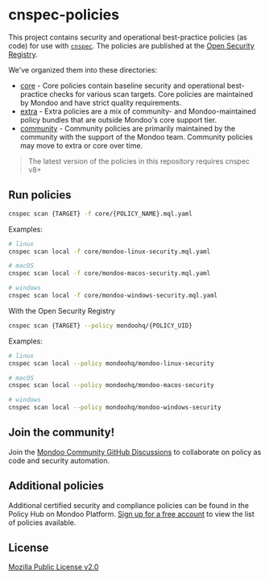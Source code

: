 # cnspec-policies

This project contains security and operational best-practice policies (as code) for use with [`cnspec`](https://github.com/mondoohq/cnspec). The policies are published at the [Open Security Registry](https://mondoo.com/registry).

We've organized them into these directories:

- [core](core) - Core policies contain baseline security and operational best-practice checks for various scan targets. Core policies are maintained by Mondoo and have strict quality requirements.
- [extra](extra) - Extra policies are a mix of community- and Mondoo-maintained policy bundles that are outside Mondoo's core support tier.
- [community](community) - Community policies are primarily maintained by the community with the support of the Mondoo team. Community policies may move to extra or core over time. 

> The latest version of the policies in this repository requires cnspec v8+

## Run policies

```bash
cnspec scan {TARGET} -f core/{POLICY_NAME}.mql.yaml
```

Examples:

```bash
# linux
cnspec scan local -f core/mondoo-linux-security.mql.yaml

# macOS
cnspec scan local -f core/mondoo-macos-security.mql.yaml

# windows
cnspec scan local -f core/mondoo-windows-security.mql.yaml
```

With the Open Security Registry

```bash
cnspec scan {TARGET} --policy mondoohq/{POLICY_UID}
```

Examples:

```bash
# linux
cnspec scan local --policy mondoohq/mondoo-linux-security

# macOS
cnspec scan local --policy mondoohq/mondoo-macos-security

# windows
cnspec scan local --policy mondoohq/mondoo-windows-security
```

## Join the community!

Join the [Mondoo Community GitHub Discussions](https://github.com/orgs/mondoohq/discussions) to collaborate on policy as code and security automation.

## Additional policies

Additional certified security and compliance policies can be found in the Policy Hub on Mondoo Platform. [Sign up for a free account](https://mondoo.com/pricing) to view the list of policies available.

## License

[Mozilla Public License v2.0](https://github.com/mondoohq/mondoo-operator/blob/main/LICENSE)
